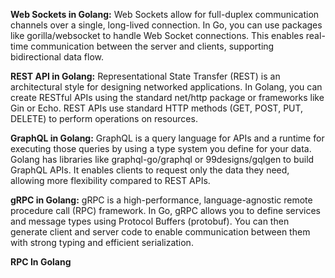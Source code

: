  **Web Sockets in Golang:**
Web Sockets allow for full-duplex communication channels over a single, long-lived connection. In Go, you can use packages like gorilla/websocket to handle Web Socket connections. This enables real-time communication between the server and clients, supporting bidirectional data flow.

**REST API in Golang:**
Representational State Transfer (REST) is an architectural style for designing networked applications. In Golang, you can create RESTful APIs using the standard net/http package or frameworks like Gin or Echo. REST APIs use standard HTTP methods (GET, POST, PUT, DELETE) to perform operations on resources.

**GraphQL in Golang:**
GraphQL is a query language for APIs and a runtime for executing those queries by using a type system you define for your data. Golang has libraries like graphql-go/graphql or 99designs/gqlgen to build GraphQL APIs. It enables clients to request only the data they need, allowing more flexibility compared to REST APIs.

**gRPC in Golang:**
gRPC is a high-performance, language-agnostic remote procedure call (RPC) framework. In Go, gRPC allows you to define services and message types using Protocol Buffers (protobuf). You can then generate client and server code to enable communication between them with strong typing and efficient serialization.

**RPC In Golang**
